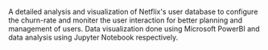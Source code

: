 A detailed analysis and visualization of Netflix's user database to configure the churn-rate and moniter the user interaction for better planning and management of users.
Data visualization done using Microsoft PowerBI and data analysis using Jupyter Notebook respectively.
